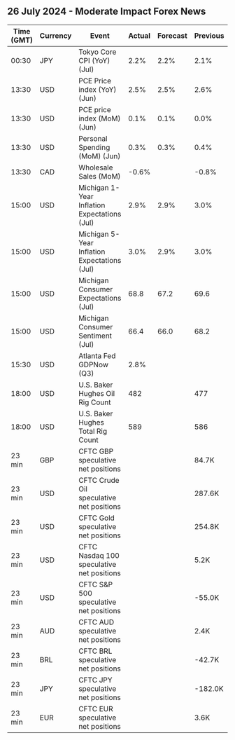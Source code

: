 ## 26 July 2024 - Moderate Impact Forex News

| Time (GMT) | Currency | Event | Actual | Forecast | Previous |
|------|----------|-------|--------|----------|----------|
| 00:30 | JPY | Tokyo Core CPI (YoY) (Jul) | 2.2% | 2.2% | 2.1% |
| 13:30 | USD | PCE Price index (YoY) (Jun) | 2.5% | 2.5% | 2.6% |
| 13:30 | USD | PCE price index (MoM) (Jun) | 0.1% | 0.1% | 0.0% |
| 13:30 | USD | Personal Spending (MoM) (Jun) | 0.3% | 0.3% | 0.4% |
| 13:30 | CAD | Wholesale Sales (MoM) | -0.6% |  | -0.8% |
| 15:00 | USD | Michigan 1-Year Inflation Expectations (Jul) | 2.9% | 2.9% | 3.0% |
| 15:00 | USD | Michigan 5-Year Inflation Expectations (Jul) | 3.0% | 2.9% | 3.0% |
| 15:00 | USD | Michigan Consumer Expectations (Jul) | 68.8 | 67.2 | 69.6 |
| 15:00 | USD | Michigan Consumer Sentiment (Jul) | 66.4 | 66.0 | 68.2 |
| 15:30 | USD | Atlanta Fed GDPNow (Q3) | 2.8% |  |  |
| 18:00 | USD | U.S. Baker Hughes Oil Rig Count | 482 |  | 477 |
| 18:00 | USD | U.S. Baker Hughes Total Rig Count | 589 |  | 586 |
| 23 min | GBP | CFTC GBP speculative net positions |  |  | 84.7K |
| 23 min | USD | CFTC Crude Oil speculative net positions |  |  | 287.6K |
| 23 min | USD | CFTC Gold speculative net positions |  |  | 254.8K |
| 23 min | USD | CFTC Nasdaq 100 speculative net positions |  |  | 5.2K |
| 23 min | USD | CFTC S&P 500 speculative net positions |  |  | -55.0K |
| 23 min | AUD | CFTC AUD speculative net positions |  |  | 2.4K |
| 23 min | BRL | CFTC BRL speculative net positions |  |  | -42.7K |
| 23 min | JPY | CFTC JPY speculative net positions |  |  | -182.0K |
| 23 min | EUR | CFTC EUR speculative net positions |  |  | 3.6K |
